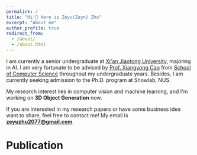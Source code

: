 ```yaml
---
permalink: /
title: "Hi!👋 Here is Zeyu(Zayn) Zhu"
excerpt: "About me"
author_profile: true
redirect_from: 
  - /about/
  - /about.html
---
```


I am currently a senior undergraduate at [Xi'an Jiaotong University](http://en.xjtu.edu.cn), majoring in AI. I am very fortunate to be advised by [Prof. Xiangyong Cao](https://gr.xjtu.edu.cn/en/web/caoxiangyong/home) from [School of Computer Science](http://www.cs.xjtu.edu.cn) throughout my undergraduate years. Besides, I am currently seeking admission to the Ph.D. program at Showlab, NUS.

My research interest lies in computer vision and machine learning, and I'm working on **3D Object Generation** now.

If you are interested in my research papers or have some business idea want to share, feel free to contact me! 
My email is **zeyuzhu2077@gmail.com**.

Publication
======
